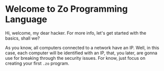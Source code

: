 # Welcome to Zo Programming Language

Hi, welcome, my dear hacker. For more info, let's get started with the basics, shall we?

As you know, all computers connected to a network have an IP. Well, in this case, each computer will be identified with an IP, that, you later, are gonna use for breaking through the security issues. For know, just focus on creating your first `.zo` program.
